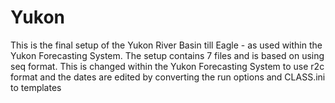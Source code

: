 # Yukon
This is the final setup of the Yukon River Basin till Eagle - as used within the Yukon Forecasting System. 
The setup contains 7 files and is based on using seq format.
This is changed within the Yukon Forecasting System to use r2c format and the dates are edited by converting the run options and CLASS.ini to templates
